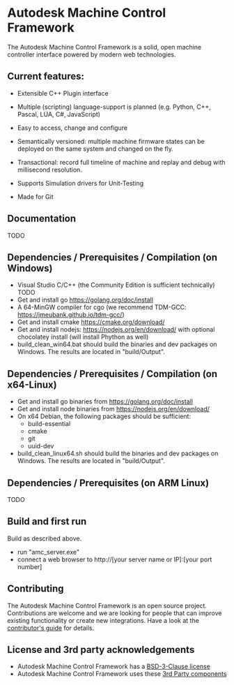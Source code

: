 # Autodesk Machine Control Framework
The Autodesk Machine Control Framework is a solid, open machine controller interface powered by modern web technologies.

## Current features:
* Extensible C++ Plugin interface 

* Multiple (scripting) language-support is planned (e.g. Python, C++, Pascal, LUA, C#, JavaScript)

* Easy to access, change and configure

* Semantically versioned: multiple machine firmware states can be deployed on the same system and changed on the fly.

* Transactional: record full timeline of machine and replay and debug with millisecond resolution.

* Supports Simulation drivers for Unit-Testing

* Made for Git


## Documentation
TODO


## Dependencies / Prerequisites / Compilation (on Windows)
* Visual Studio C/C++ (the Community Edition is sufficient technically) TODO
* Get and install go https://golang.org/doc/install
* A 64-MinGW compiler for cgo (we recommend TDM-GCC: https://jmeubank.github.io/tdm-gcc/)
* Get and install cmake https://cmake.org/download/
* Get and install nodejs: https://nodejs.org/en/download/ with optional chocolatey install (will install Phython as well)
* build_clean_win64.bat should build the binaries and dev packages on Windows. The results are located in "build/Output".


## Dependencies / Prerequisites / Compilation (on x64-Linux)
* Get and install go binaries from https://golang.org/doc/install
* Get and install node binaries from https://nodejs.org/en/download/ 
* On x64 Debian, the following packages should be sufficient: 
    - build-essential
	- cmake
	- git
	- uuid-dev
* build_clean_linux64.sh should build the binaries and dev packages on Windows. The results are located in "build/Output".

## Dependencies / Prerequisites (on ARM Linux)
TODO

## Build and first run
Build as described above.
* run "amc_server.exe"
* connect a web browser to http://[your server name or IP]:[your port number]


## Contributing
The Autodesk Machine Control Framework is an open source project.
Contributions are welcome and we are looking for people that can improve existing functionality or create new integrations. Have a look at the [contributor's guide](CONTRIBUTING.md) for details.

## License and 3rd party acknowledgements
* Autodesk Machine Control Framework has a [BSD-3-Clause license](LICENSE.md)
* Autodesk Machine Control Framework uses these [3rd Party components](3RD_PARTY.md)

